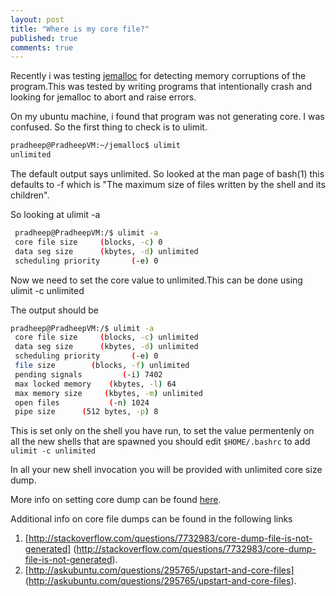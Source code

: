 ```yaml
---
layout: post
title: "Where is my core file?"
published: true
comments: true
---
```

Recently i was testing [jemalloc](http://www.canonware.com/jemalloc/) for detecting memory corruptions of the program.This was tested by writing programs that intentionally crash and looking for jemalloc to abort and raise errors.

On my ubuntu machine, i found that program was not generating core. I was confused. So the first thing to check is to ulimit. 

```bash
pradheep@PradheepVM:~/jemalloc$ ulimit
unlimited 
```

The default output says unlimited. So looked at the man page of bash(1) this defaults to -f which is "The maximum size of files written by the shell and its children".

So looking at ulimit -a

```bash
 pradheep@PradheepVM:/$ ulimit -a  
 core file size     (blocks, -c) 0 
 data seg size      (kbytes, -d) unlimited  
 scheduling priority       (-e) 0  
```

Now we need to set the core value to unlimited.This can be done using
 ulimit -c unlimited

The output should be

```bash 
pradheep@PradheepVM:/$ ulimit -a  
 core file size     (blocks, -c) unlimited  
 data seg size      (kbytes, -d) unlimited  
 scheduling priority       (-e) 0  
 file size        (blocks, -f) unlimited  
 pending signals         (-i) 7402  
 max locked memory    (kbytes, -l) 64  
 max memory size     (kbytes, -m) unlimited  
 open files           (-n) 1024  
 pipe size      (512 bytes, -p) 8  
```

This is set only on the shell you have run, to set the value permentenly on all the new shells that are spawned you should edit `$HOME/.bashrc` to add `ulimit -c unlimited`

In all your new shell invocation you will be provided with unlimited core size dump.

More info on setting core dump can be found [here](http://www.akadia.com/services/ora_enable_core.html).

Additional info on core file dumps can be found in the following links

 1. [http://stackoverflow.com/questions/7732983/core-dump-file-is-not-generated] (http://stackoverflow.com/questions/7732983/core-dump-file-is-not-generated).
 2. [http://askubuntu.com/questions/295765/upstart-and-core-files] (http://askubuntu.com/questions/295765/upstart-and-core-files).
